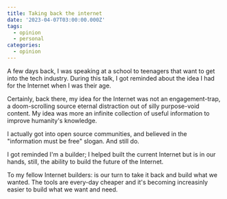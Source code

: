 ```yaml
---
title: Taking back the internet
date: '2023-04-07T03:00:00.000Z'
tags:
  - opinion
  - personal
categories:
  - opinion
---
```


A few days back, I was speaking at a school to teenagers that want to get into the tech industry. During this talk, I got reminded about the idea I had for the Internet when I was their age.

Certainly, back there, my idea for the Internet was not an engagement-trap, a doom-scrolling source eternal distraction out of silly purpose-void content. My idea was more an infinite collection of useful information to improve humanity's knowledge.

I actually got into open source communities, and believed in the "information must be free" slogan. And still do.

I got reminded I'm a builder; I helped built the current Internet but is in our hands, still, the ability to build the future of the Internet.

To my fellow Internet builders: is our turn to take it back and build what we wanted. The tools are every-day cheaper and it's becoming increasinly easier to build what we want and need.
